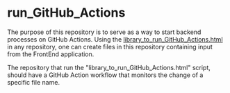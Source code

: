 # run_GitHub_Actions

The purpose of this repository is to serve as a way to start backend processes on GitHub Actions. Using the [library_to_run_GitHub_Actions.html](https://github.com/CodeSolutions2/.github/blob/main/library_to_run_GitHub_Actions.html) in any repository, one can create files in this repository containing input from the FrontEnd application. 

The repository that run the "library_to_run_GitHub_Actions.html" script, should have a GitHub Action workflow that monitors the change of a specific file name.
